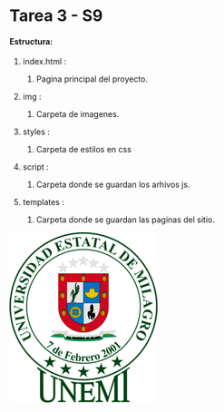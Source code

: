 # Tarea 3 - S9

#### Estructura:

1. index.html :

   1. Pagina principal del proyecto.

2. img :

   1. Carpeta de imagenes.

3. styles :

   1. Carpeta de estilos en css

4. script :

   1. Carpeta donde se guardan los arhivos js.

5. templates :

   1. Carpeta donde se guardan las paginas del sitio.

<img src="img/unemi-logo.png">
